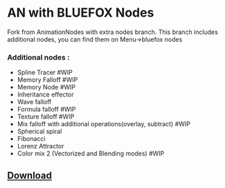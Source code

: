 # AN with BLUEFOX Nodes

Fork from AnimationNodes with extra nodes branch.
This branch includes additional nodes, you can find them on Menu->bluefox nodes
### Additional nodes :
* Spline Tracer #WIP
* Memory Falloff #WIP
* Memory Node #WIP
* Inheritance effector
* Wave falloff
* Formula falloff #WIP
* Texture falloff #WIP
* Mix falloff with additional operations(overlay, subtract) #WIP
* Spherical spiral
* Fibonacci
* Lorenz Attractor
* Color mix 2 (Vectorized and Blending modes) #WIP
## [Download](https://drive.google.com/open?id=1W3nhSxcgqWLsaAhHbjspZwGDyxtMuqRX)
